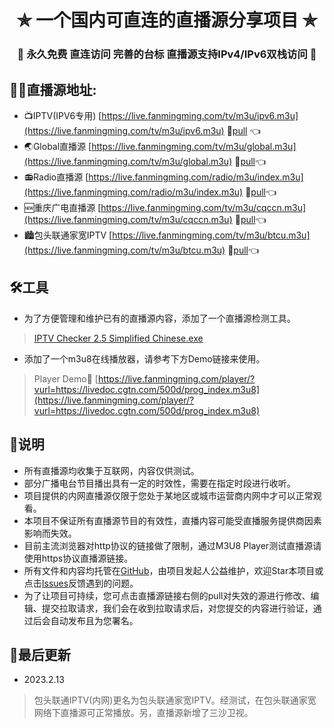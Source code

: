 <h1 align="center"> ✯ 一个国内可直连的直播源分享项目 ✯ </h1>

<h3 align="center">🔕 永久免费 直连访问 完善的台标 直播源支持IPv4/IPv6双栈访问 🔕</h3>

## 🤹‍♂️直播源地址:
- 📺IPTV(IPV6专用) [https://live.fanmingming.com/tv/m3u/ipv6.m3u](https://live.fanmingming.com/tv/m3u/ipv6.m3u) 📑[pull](https://github.com/fanmingming/live/edit/main/tv/m3u/ipv6.m3u) 👈
- 🌏Global直播源 [https://live.fanmingming.com/tv/m3u/global.m3u](https://live.fanmingming.com/tv/m3u/global.m3u) 📑[pull](https://github.com/fanmingming/live/edit/main/tv/m3u/global.m3u)👈
- 📻Radio直播源 [https://live.fanmingming.com/radio/m3u/index.m3u](https://live.fanmingming.com/radio/m3u/index.m3u) 📑[pull](https://github.com/fanmingming/live/edit/main/radio/m3u/index.m3u)👈
- 🆕重庆广电直播源 [https://live.fanmingming.com/tv/m3u/cqccn.m3u](https://live.fanmingming.com/tv/m3u/cqccn.m3u) 📑[pull](https://github.com/fanmingming/live/edit/main/tv/m3u/cqccn.m3u)👈
- 🏙️包头联通家宽IPTV [https://live.fanmingming.com/tv/m3u/btcu.m3u](https://live.fanmingming.com/tv/m3u/btcu.m3u) 📑[pull](https://github.com/fanmingming/live/edit/main/tv/m3u/btcu.m3u)👈

## 🛠️工具
- 为了方便管理和维护已有的直播源内容，添加了一个直播源检测工具。

> [IPTV Checker 2.5 Simplified Chinese.exe](https://live.fanmingming.com/tools/IPTV-Checker-2.5-Simplified-Chinese.exe)

- 添加了一个m3u8在线播放器，请参考下方Demo链接来使用。

> Player Demo🔗 [https://live.fanmingming.com/player/?vurl=https://livedoc.cgtn.com/500d/prog_index.m3u8](https://live.fanmingming.com/player/?vurl=https://livedoc.cgtn.com/500d/prog_index.m3u8)

## 📖说明
- 所有直播源均收集于互联网，内容仅供测试。
- 部分广播电台节目播出具有一定的时效性，需要在指定时段进行收听。
- 项目提供的内网直播源仅限于您处于某地区或城市运营商内网中才可以正常观看。
- 本项目不保证所有直播源节目的有效性，直播内容可能受直播服务提供商因素影响而失效。
- 目前主流浏览器对http协议的链接做了限制，通过M3U8 Player测试直播源请使用https协议直播源链接。
- 所有文件和内容均托管在[GitHub](https://github.com/fanmingming/live)，由项目发起人公益维护，欢迎Star本项目或点击[Issues](https://github.com/fanmingming/live/issues)反馈遇到的问题。
- 为了让项目可持续，您可点击直播源链接右侧的pull对失效的源进行修改、编辑、提交拉取请求，我们会在收到拉取请求后，对您提交的内容进行验证，通过后会自动发布且为您署名。

## 📔最后更新
- 2023.2.13
> 包头联通IPTV(内网)更名为包头联通家宽IPTV。经测试，在包头联通家宽网络下直播源可正常播放。另，直播源新增了三沙卫视。

